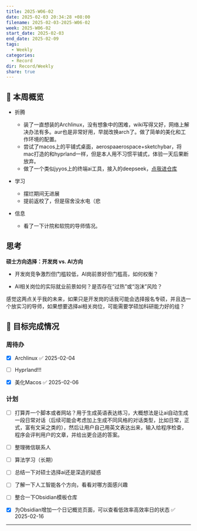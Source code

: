 ```yaml
---
title: 2025-W06-02
date: 2025-02-03 20:34:28 +08:00
filename: 2025-02-03-2025-W06-02
week: 2025-W06-02
start_date: 2025-02-03
end_date: 2025-02-09
tags:
  - Weekly
categories:
  - Record
dir: Record/Weekly
share: true
---
```

## 📅 本周概览
- 折腾
	- 装了一直想装的Archlinux，没有想象中的困难，wiki写得又好，网络上解决办法有多。aur也是非常好用，早就改换arch了。做了简单的美化和工作环境的配置。
	- 尝试了macos上的平铺式桌面，aerospaaerospace+sketchybar，将mac打造的和hyprland一样，但是本人用不习惯平铺式，体验一天后果断放弃。
	- 做了一个类似jyyos上的终端ai工具，接入的deepseek，[点我进仓库](https://github.com/ForsakenDelusion/Delusional-Terminal-Ai)

- 学习
	- 摆烂期间无进展
	- 提前返校了，但是宿舍没水电（悲

- 信息
	- 看了一下计院和软院的导师情况。

## 思考

**硕士方向选择：开发岗 vs. AI方向**

- 开发岗竞争激烈但门槛较低，AI岗前景好但门槛高，如何权衡？

- AI相关岗位的实际就业前景如何？是否存在“过热”或“泡沫”风险？

感觉这两点关乎我的未来，如果只是开发岗的话我可能会选择报名专硕，并且选一个放实习的导师，如果想要选择ai相关岗位，可能需要学硕加科研能力好的组？

## 🎯 目标完成情况
### 周待办
- [x] Archlinux ✅ 2025-02-04
- [ ] Hyprland!!!
- [x] 美化Macos ✅ 2025-02-06


### 计划
- [ ] 打算弄一个脚本或者网站？用于生成英语表达练习，大概想法是让ai自动生成一段日常对话（后续可能会考虑加上生成不同风格的对话类型，比如日常，正式，富有文采之类的），然后让用户自己用英文表达出来，输入给程序检查，程序会评判用户的文章，并给出更合适的答案。
- [ ] 整理微信联系人
- [ ] 算法学习（长期）
- [ ] 总结一下对硕士选择ai还是深造的疑惑
- [ ] 了解一下人工智能各个方向，看看对哪方面感兴趣
- [ ] 整合一下Obsidian模板仓库
- [x] 为Obsidian增加一个日记概览页面，可以查看低效率高效率日的状态 ✅ 2025-02-16


---

